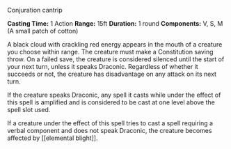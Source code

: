 Conjuration cantrip

**Casting Time:** 1 Action
**Range:** 15ft
**Duration:** 1 round
**Components:** V, S, M (A small patch of cotton)

A black cloud with crackling red energy appears in the mouth of a creature you choose within range. The creature must make a Constitution saving throw. On a failed save, the creature is considered silenced until the start of your next turn, unless it speaks Draconic. Regardless of whether it succeeds or not, the creature has disadvantage on any attack on its next turn.

If the creature speaks Draconic, any spell it casts while under the effect of this spell is amplified and is considered to be cast at one level above the spell slot used.

If a creature under the effect of this spell tries to cast a spell requiring a verbal component and does not speak Draconic, the creature becomes affected by [[elemental blight]].